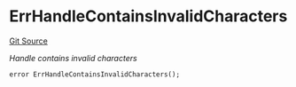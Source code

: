 # ErrHandleContainsInvalidCharacters
[Git Source](https://github.com/Crossbell-Box/Crossbell-Contracts/blob/638047aa8a24788643a179bc4e4bad5b13618581/contracts/libraries/Error.sol)

*Handle contains invalid characters*


```solidity
error ErrHandleContainsInvalidCharacters();
```

